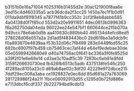 b3151b0e16a71004
f025316b31455d2e
30ac121900f8aa6e
3ed15c4d460335a5
acb36dcda2f3cc25
1450a7ec1f1b0d91
011da9dbf91f8345
a7877f41b9cc352c
2cf3f8eb8abbb585
4a04138d0f7f85cd
553d2a20e9911651
4dec0613b0996363
f6a262750da04eda
96022ee24e547bf1
660644ce2f5b070a
949ccc78e6ab0d5b
aa410830c880bb40
495134d4efcd8ed5
278028d06e057a2a
2d1ad5f483443bc0
2bd6f8ba3a5dcb9c
f0a893870e4839aa
f53b32d06c7f8499
283e0449fbd55c25
682bc6907f97b459
cb75463cec7af44d
e64e19edebae30de
05e05999426680e9
d40a74756ac0f641
bc336a3f0fe9525d
a39f2f01e6e68e14
cd3ae3c10adf5c39
7283bc6eb81e9fdd
31591266630730ed
fb426fb6513c5adb
4375138fe546c250
4f289ac8105a23c0
d89ab8ae02c3df20
42229e972dbce215
7ddf29ec008a3aba
ce1928837e0ec8dd
85d681a27a763069
281728986f24a21f
1fbce06092913d55
c1295d0b72fd886e
e7113dbcf6cdf337
2b222794bd9cdb13
